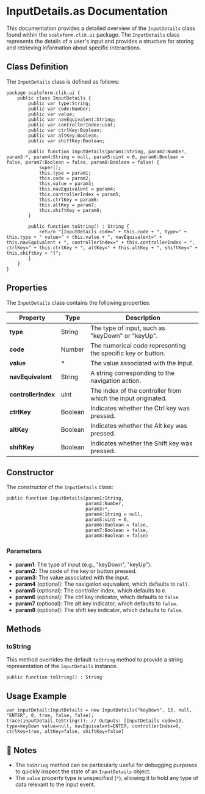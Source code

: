 # InputDetails.as Documentation

This documentation provides a detailed overview of the `InputDetails` class found within the `scaleform.clik.ui` package. The `InputDetails` class represents the details of a user's input and provides a structure for storing and retrieving information about specific interactions.

## Class Definition

The `InputDetails` class is defined as follows:

```as3
package scaleform.clik.ui {
    public class InputDetails {
        public var type:String;
        public var code:Number;
        public var value;
        public var navEquivalent:String;
        public var controllerIndex:uint;
        public var ctrlKey:Boolean;
        public var altKey:Boolean;
        public var shiftKey:Boolean;

        public function InputDetails(param1:String, param2:Number, param3:*, param4:String = null, param5:uint = 0, param6:Boolean = false, param7:Boolean = false, param8:Boolean = false) {
            super();
            this.type = param1;
            this.code = param2;
            this.value = param3;
            this.navEquivalent = param4;
            this.controllerIndex = param5;
            this.ctrlKey = param6;
            this.altKey = param7;
            this.shiftKey = param8;
        }

        public function toString() : String {
            return "[InputDetails code=" + this.code + ", type=" + this.type + " value=" + this.value + ", navEquivalent=" + this.navEquivalent + ", controllerIndex=" + this.controllerIndex + ", ctrlKey=" + this.ctrlKey + ", altKey=" + this.altKey + ", shiftKey=" + this.shiftKey + "]";
        }
    }
}
```

## Properties

The `InputDetails` class contains the following properties:

| Property          | Type    | Description                                              |
|-------------------|---------|----------------------------------------------------------|
| **type**          | String  | The type of input, such as "keyDown" or "keyUp".         |
| **code**          | Number  | The numerical code representing the specific key or button.  |
| **value**         | *       | The value associated with the input.                     |
| **navEquivalent** | String  | A string corresponding to the navigation action.         |
| **controllerIndex**  | uint   | The index of the controller from which the input originated. |
| **ctrlKey**       | Boolean | Indicates whether the Ctrl key was pressed.              |
| **altKey**        | Boolean | Indicates whether the Alt key was pressed.               |
| **shiftKey**      | Boolean | Indicates whether the Shift key was pressed.             |

## Constructor

The constructor of the `InputDetails` class:

```as3
public function InputDetails(param1:String,
                             param2:Number,
                             param3:*,
                             param4:String = null,
                             param5:uint = 0,
                             param6:Boolean = false,
                             param7:Boolean = false,
                             param8:Boolean = false)
```

### Parameters

- **param1**: The type of input (e.g., "keyDown", "keyUp").
- **param2**: The code of the key or button pressed.
- **param3**: The value associated with the input.
- **param4** (optional): The navigation equivalent, which defaults to `null`.
- **param5** (optional): The controller index, which defaults to `0`.
- **param6** (optional): The ctrl key indicator, which defaults to `false`.
- **param7** (optional): The alt key indicator, which defaults to `false`.
- **param8** (optional): The shift key indicator, which defaults to `false`.

## Methods

### toString

This method overrides the default `toString` method to provide a string representation of the `InputDetails` instance.

```as3
public function toString() : String
```

## Usage Example

```as3
var inputDetail:InputDetails = new InputDetails("keyDown", 13, null, "ENTER", 0, true, false, false);
trace(inputDetail.toString()); // Outputs: [InputDetails code=13, type=keyDown value=null, navEquivalent=ENTER, controllerIndex=0, ctrlKey=true, altKey=false, shiftKey=false]
```

## 📝 Notes

- The `toString` method can be particularly useful for debugging purposes to quickly inspect the state of an `InputDetails` object.
- The `value` property type is unspecified (`*`), allowing it to hold any type of data relevant to the input event.
